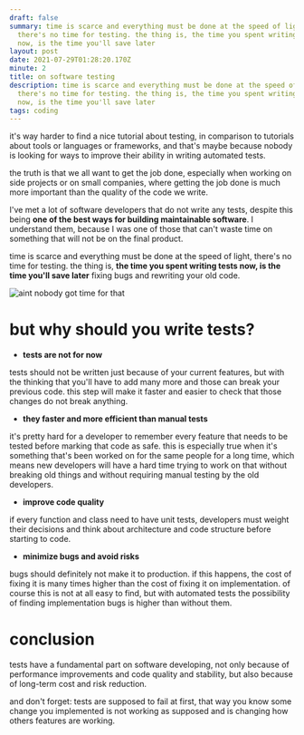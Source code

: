 ```yaml
---
draft: false
summary: time is scarce and everything must be done at the speed of light,
  there's no time for testing. the thing is, the time you spent writing tests
  now, is the time you'll save later
layout: post
date: 2021-07-29T01:28:20.170Z
minute: 2
title: on software testing
description: time is scarce and everything must be done at the speed of light,
  there's no time for testing. the thing is, the time you spent writing tests
  now, is the time you'll save later
tags: coding
---
```


it's way harder to find a nice tutorial about testing, in comparison to tutorials about tools or languages or frameworks, and that's maybe because nobody is looking for ways to improve their ability in writing automated tests.

the truth is that we all want to get the job done, especially when working on side projects or on small companies, where getting the job done is much more important than the quality of the code we write.

I've met a lot of software developers that do not write any tests, despite this being **one of the best ways for building maintainable software**. I understand them, because I was one of those that can't waste time on something that will not be on the final product.

time is scarce and everything must be done at the speed of light, there's no time for testing. the thing is, **the time you spent writing tests now, is the time you'll save later** fixing bugs and rewriting your old code.

![aint nobody got time for that](https://media.giphy.com/media/FOHj4MpT2PLm8/giphy.gif)

# but why should you write tests?

* **tests are not for now**

tests should not be written just because of your current features, but with the thinking that you'll have to add many more and those can break your previous code. this step will make it faster and easier to check that those changes do not break anything.

* **they faster and more efficient than manual tests**

it's pretty hard for a developer to remember every feature that needs to be tested before marking that code as safe. this is especially true when it's something that's been worked on for the same people for a long time, which means new developers will have a hard time trying to work on that without breaking old things and without requiring manual testing by the old developers.

* **improve code quality**

if every function and class need to have unit tests, developers must weight their decisions and think about architecture and code structure before starting to code.

* **minimize bugs and avoid risks**

bugs should definitely not make it to production. if this happens, the cost of fixing it is many times higher than the cost of fixing it on implementation. of course this is not at all easy to find, but with automated tests the possibility of finding implementation bugs is higher than without them.

# conclusion

tests have a fundamental part on software developing, not only because of performance improvements and code quality and stability, but also because of long-term cost and risk reduction.

and don't forget: tests are supposed to fail at first, that way you know some change you implemented is not working as supposed and is changing how others features are working.